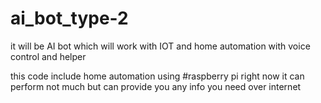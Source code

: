 # ai_bot_type-2
it will be AI bot which will work with IOT and home automation with voice control and helper

this code include home automation using #raspberry pi 
right now it can perform not much but can provide you any info you need over internet
